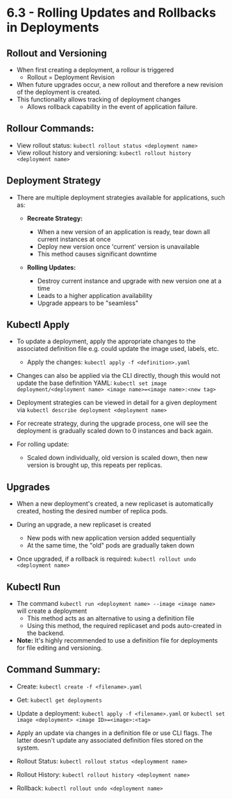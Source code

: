 # 6.3 - Rolling Updates and Rollbacks in Deployments

## Rollout and Versioning

- When first creating a deployment, a rollour is triggered
  - Rollout = Deployment Revision
- When future upgrades occur, a new rollout and therefore a new revision of the deployment is created.
- This functionality allows tracking of deployment changes
  - Allows rollback capability in the event of application failure.

## Rollour Commands:

- View rollout status: `kubectl rollout status <deployment name>`
- View rollout history and versioning: `kubectl rollout history <deployment name>`

## Deployment Strategy

- There are multiple deployment strategies available for applications, such as:
  - **Recreate Strategy:**
    - When a new version of an application is ready, tear down all current instances at once
    - Deploy new version once 'current' version is unavailable
    - This method causes significant downtime

  - **Rolling Updates:**
    - Destroy current instance and upgrade with new version one at a time
    - Leads to a higher application availability
    - Upgrade appears to be "seamless"

## Kubectl Apply

- To update a deployment, apply the appropriate changes to the associated definition file e.g. could update the image used, labels, etc.
  - Apply the changes: `kubectl apply -f <definition>.yaml`

- Changes can also be applied via the CLI directly, though this would not update the base definition YAML: `kubectl set image deployment/<deployment name> <image name>=<image name>:<new tag>`

- Deployment strategies can be viewed in detail for a given deployment via `kubectl describe deployment <deployment name>`
- For recreate strategy, during the upgrade process, one will see the deployment is gradually scaled down to 0 instances and back again.
- For rolling update:
  - Scaled down individually, old version is scaled down, then new version is brought up, this repeats per replicas.

## Upgrades

- When a new deployment's created, a new replicaset is automatically created, hosting the desired number of replica pods.
- During an upgrade, a new replicaset is created
  - New pods with new application version added sequentially
  - At the same time, the "old" pods are gradually taken down

- Once upgraded, if a rollback is required: `kubectl rollout undo <deployment name>`

## Kubectl Run

- The command `kubectl run <deployment name> --image <image name>` will create a deployment
  - This method acts as an alternative to using a definition file
  - Using this method, the required replicaset and pods auto-created in the backend.
- **Note:** It's highly recommended to use a definition file for deployments for file editing and versioning.

## Command Summary:

- Create: `kubectl create -f <filename>.yaml`
- Get: `kubectl get deployments`
- Update a deployment: `kubectl apply -f <filename>.yaml` or `kubectl set image <deployment> <image ID>=<image>:<tag>`

- Apply an update via changes in a definition file or use CLI flags. The latter doesn't update any associated definition files stored on the system.

- Rollout Status: `kubectl rollout status <deploymment name>`
- Rollout History: `kubectl rollout history <deployment name>`

- Rollback: `kubectl rollout undo <deployment name>`